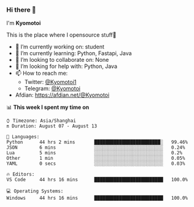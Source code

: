 ### Hi there 👋

I'm **Kyomotoi**

This is the place where I opensource stuff🤺

- 🔭 I’m currently working on: student
- 🌱 I’m currently learning: Python, Fastapi, Java
- 👯 I’m looking to collaborate on: None
- 🤔 I’m looking for help with: Python, Java
- 📫 How to reach me: 
    - Twitter: [@Kyomotoi1](https://twitter.com/Kyomotoi1) 
    - Telegram: [@Kyomotoi](https://t.me/Kyomotoi)
- Afdian: <https://afdian.net/@Kyomotoi>

📊 **This week I spent my time on**
<!--START_SECTION:waka-->
```text
⌚︎ Timezone: Asia/Shanghai
🔛 Duration: August 07 - August 13

💬 Languages: 
Python      44 hrs 2 mins       ████████████████████████░   99.46% 
JSON        6 mins              ░░░░░░░░░░░░░░░░░░░░░░░░░   0.24% 
Lua         5 mins              ░░░░░░░░░░░░░░░░░░░░░░░░░   0.2% 
Other       1 min               ░░░░░░░░░░░░░░░░░░░░░░░░░   0.05% 
YAML        0 secs              ░░░░░░░░░░░░░░░░░░░░░░░░░   0.03%

🔥 Editors: 
VS Code     44 hrs 16 mins      █████████████████████████   100.0%

💻 Operating Systems: 
Windows     44 hrs 16 mins      █████████████████████████   100.0%
```
<!--END_SECTION:waka-->
